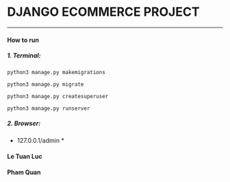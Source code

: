 # DJANGO ECOMMERCE PROJECT
----------
#### How to run
##### 1. Terminal:
`python3 manage.py makemigrations`

`python3 manage.py migrate`

`python3 manage.py createsuperuser`

`python3 manage.py runserver`

##### 2. Browser:
* 127.0.0.1/admin *



#### Le Tuan Luc
#### Pham Quan
